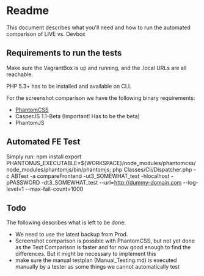 # Readme

This document describes what you'll need and how to run the automated comparison of LIVE vs. Devbox

## Requirements to run the tests

Make sure the VagrantBox is up and running, and the .local URLs are all reachable.

PHP 5.3+ has to be installed and available on CLI.

For the screenshot comparison we have the following binary requirements:

- [PhantomCSS](https://github.com/Huddle/PhantomCSS)
- CasperJS 1.1-Beta (Important! Has to be the beta)
- PhantomJS

## Automated FE Test

Simply run:
npm install
export PHANTOMJS_EXECUTABLE=${WORKSPACE}/node_modules/phantomcss/node_modules/phantomjs/bin/phantomjs;
php Classes/Cli/Dispatcher.php -c ABTest -a compareFrontend -ut3_SOMEWHAT_test -hlocalhost -pPASSWORD -dt3_SOMEWHAT_test --url=http://dummy-domain.com --log-level=1 --max-fail-count=1000

## Todo

The following describes what is left to be done:

- We need to use the latest backup from Prod. 
- Screenshot comparison is possible with PhantomCSS, but not yet done as the Text Comparison is faster and for now
good enough to find the differences. But it might be necessary to implement this
- make sure the manual testplan (Manual_Testing.md) is executed manually by a tester as some things we cannot automatically
test
